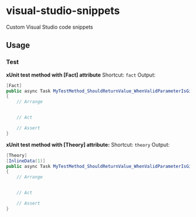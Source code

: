 # visual-studio-snippets
Custom Visual Studio code snippets

## Usage

### Test

**xUnit test method with [Fact] attribute**
Shortcut: `fact`
Output:
```c#
[Fact]
public async Task MyTestMethod_ShouldReturnValue_WhenValidParameterIsGiven()
{
    // Arrange


    // Act

    // Assert
}
```

**xUnit test method with [Theory] attribute:**
Shortcut: `theory`
Output:
```c#
[Theory]
[InlineData(1)]
public async Task MyTestMethod_ShouldReturnValue_WhenValidParameterIsGiven(int value)
{
    // Arrange


    // Act

    // Assert
}
```
